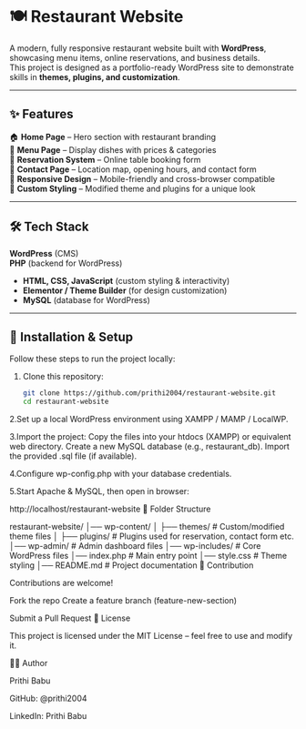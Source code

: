 # 🍽️ Restaurant Website  

A modern, fully responsive restaurant website built with **WordPress**, showcasing menu items, online reservations, and business details.  
This project is designed as a portfolio-ready WordPress site to demonstrate skills in **themes, plugins, and customization**.  

---

## ✨ Features  

🏠 **Home Page** – Hero section with restaurant branding  
📖 **Menu Page** – Display dishes with prices & categories  
 📅 **Reservation System** – Online table booking form  
 📍 **Contact Page** – Location map, opening hours, and contact form  
 📱 **Responsive Design** – Mobile-friendly and cross-browser compatible  
 🎨 **Custom Styling** – Modified theme and plugins for a unique look  

---

## 🛠️ Tech Stack  

 **WordPress** (CMS)  
 **PHP** (backend for WordPress)  
- **HTML, CSS, JavaScript** (custom styling & interactivity)  
- **Elementor / Theme Builder** (for design customization)  
- **MySQL** (database for WordPress)  

---

## 🚀 Installation & Setup  

Follow these steps to run the project locally:  

1. Clone this repository:  
   ```bash
   git clone https://github.com/prithi2004/restaurant-website.git
   cd restaurant-website
2.Set up a local WordPress environment using XAMPP / MAMP / LocalWP.

3.Import the project:
       Copy the files into your htdocs (XAMPP) or equivalent web directory.
           Create a new MySQL database (e.g., restaurant_db).
        Import the provided .sql file (if available).

4.Configure wp-config.php with your database credentials.

5.Start Apache & MySQL, then open in browser:

http://localhost/restaurant-website
📂 Folder Structure

restaurant-website/
│── wp-content/
│   ├── themes/   # Custom/modified theme files
│   ├── plugins/  # Plugins used for reservation, contact form etc.
│── wp-admin/     # Admin dashboard files
│── wp-includes/  # Core WordPress files
│── index.php     # Main entry point
│── style.css     # Theme styling
│── README.md     # Project documentation
🤝 Contribution

Contributions are welcome!

Fork the repo
Create a feature branch (feature-new-section)

Submit a Pull Request
📜 License

This project is licensed under the MIT License – feel free to use and modify it.

👩‍💻 Author

Prithi Babu

GitHub: @prithi2004

LinkedIn: Prithi Babu
